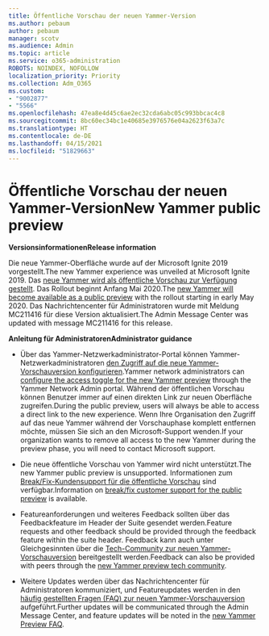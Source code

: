 ```yaml
---
title: Öffentliche Vorschau der neuen Yammer-Version
ms.author: pebaum
author: pebaum
manager: scotv
ms.audience: Admin
ms.topic: article
ms.service: o365-administration
ROBOTS: NOINDEX, NOFOLLOW
localization_priority: Priority
ms.collection: Adm_O365
ms.custom:
- "9002877"
- "5566"
ms.openlocfilehash: 47ea8e4d45c6ae2ec32cda6abc05c993bbcac4c8
ms.sourcegitcommit: 8bc60ec34bc1e40685e3976576e04a2623f63a7c
ms.translationtype: HT
ms.contentlocale: de-DE
ms.lasthandoff: 04/15/2021
ms.locfileid: "51829663"
---
```

# <a name="new-yammer-public-preview"></a><span data-ttu-id="afa04-102">Öffentliche Vorschau der neuen Yammer-Version</span><span class="sxs-lookup"><span data-stu-id="afa04-102">New Yammer public preview</span></span>

<span data-ttu-id="afa04-103">**Versionsinformationen**</span><span class="sxs-lookup"><span data-stu-id="afa04-103">**Release information**</span></span>

<span data-ttu-id="afa04-104">Die neue Yammer-Oberfläche wurde auf der Microsoft Ignite 2019 vorgestellt.</span><span class="sxs-lookup"><span data-stu-id="afa04-104">The new Yammer experience was unveiled at Microsoft Ignite 2019.</span></span> <span data-ttu-id="afa04-105">Das [neue Yammer wird als öffentliche Vorschau zur Verfügung gestellt](https://docs.microsoft.com/yammer/get-started-with-yammer/newyammer-faq). Das Rollout beginnt Anfang Mai 2020.</span><span class="sxs-lookup"><span data-stu-id="afa04-105">The [new Yammer will become available as a public preview](https://docs.microsoft.com/yammer/get-started-with-yammer/newyammer-faq) with the rollout starting in early May 2020.</span></span> <span data-ttu-id="afa04-106">Das Nachrichtencenter für Administratoren wurde mit Meldung MC211416 für diese Version aktualisiert.</span><span class="sxs-lookup"><span data-stu-id="afa04-106">The Admin Message Center was updated with message MC211416 for this release.</span></span>

<span data-ttu-id="afa04-107">**Anleitung für Administratoren**</span><span class="sxs-lookup"><span data-stu-id="afa04-107">**Administrator guidance**</span></span>

- <span data-ttu-id="afa04-108">Über das Yammer-Netzwerkadministrator-Portal können Yammer-Netzwerkadministratoren [den Zugriff auf die neue Yammer-Vorschauversion konfigurieren](https://docs.microsoft.com/yammer/get-started-with-yammer/administrative-settings-opt-in-newyammer).</span><span class="sxs-lookup"><span data-stu-id="afa04-108">Yammer network administrators can [configure the access toggle for the new Yammer preview](https://docs.microsoft.com/yammer/get-started-with-yammer/administrative-settings-opt-in-newyammer) through the Yammer Network Admin portal.</span></span> <span data-ttu-id="afa04-109">Während der öffentlichen Vorschau können Benutzer immer auf einen direkten Link zur neuen Oberfläche zugreifen.</span><span class="sxs-lookup"><span data-stu-id="afa04-109">During the public preview, users will always be able to access a direct link to the new experience.</span></span> <span data-ttu-id="afa04-110">Wenn Ihre Organisation den Zugriff auf das neue Yammer während der Vorschauphase komplett entfernen möchte, müssen Sie sich an den Microsoft-Support wenden.</span><span class="sxs-lookup"><span data-stu-id="afa04-110">If your organization wants to remove all access to the new Yammer during the preview phase, you will need to contact Microsoft support.</span></span>

- <span data-ttu-id="afa04-111">Die neue öffentliche Vorschau von Yammer wird nicht unterstützt.</span><span class="sxs-lookup"><span data-stu-id="afa04-111">The new Yammer public preview is unsupported.</span></span> <span data-ttu-id="afa04-112">Informationen zum [Break/Fix-Kundensupport für die öffentliche Vorschau](https://docs.microsoft.com/yammer/get-started-with-yammer/newyammer-faq#yammer-preview-customer-support) sind verfügbar.</span><span class="sxs-lookup"><span data-stu-id="afa04-112">Information on [break/fix customer support for the public preview](https://docs.microsoft.com/yammer/get-started-with-yammer/newyammer-faq#yammer-preview-customer-support) is available.</span></span>

- <span data-ttu-id="afa04-113">Featureanforderungen und weiteres Feedback sollten über das Feedbackfeature im Header der Suite gesendet werden.</span><span class="sxs-lookup"><span data-stu-id="afa04-113">Feature requests and other feedback should be provided through the feedback feature within the suite header.</span></span> <span data-ttu-id="afa04-114">Feedback kann auch unter Gleichgesinnten über die [Tech-Community zur neuen Yammer-Vorschauversion](https://techcommunity.microsoft.com/t5/new-yammer-preview/bd-p/NewYammerPreview) bereitgestellt werden.</span><span class="sxs-lookup"><span data-stu-id="afa04-114">Feedback can also be provided with peers through the [new Yammer preview tech community](https://techcommunity.microsoft.com/t5/new-yammer-preview/bd-p/NewYammerPreview).</span></span>

- <span data-ttu-id="afa04-115">Weitere Updates werden über das Nachrichtencenter für Administratoren kommuniziert, und Featureupdates werden in den [häufig gestellten Fragen (FAQ) zur neuen Yammer-Vorschauversion](https://docs.microsoft.com/yammer/get-started-with-yammer/newyammer-faq) aufgeführt.</span><span class="sxs-lookup"><span data-stu-id="afa04-115">Further updates will be communicated through the Admin Message Center, and feature updates will be noted in the [new Yammer Preview FAQ](https://docs.microsoft.com/yammer/get-started-with-yammer/newyammer-faq).</span></span>
